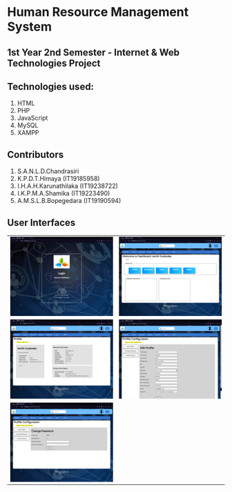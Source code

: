 # Human Resource Management System

## 1st Year 2nd Semester - Internet & Web Technologies Project

## Technologies used: 
1. HTML
2. PHP
3. JavaScript
4. MySQL
5. XAMPP

## Contributors
1. S.A.N.L.D.Chandrasiri
2. K.P.D.T.Himaya (IT19185958)
3. I.H.A.H.Karunathilaka (IT19238722)
4. I.K.P.M.A.Shamika (IT19223490)
5. A.M.S.L.B.Bopegedara (IT19190594)

## User Interfaces

|  |  |
|--|--|
|<img src="Source/ui/1.png">|<img src="Source/ui/2.png">|
|<img src="Source/ui/3.png">|<img src="Source/ui/4.png">|
|<img src="Source/ui/5.png">|  |  

